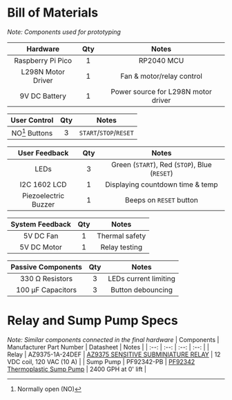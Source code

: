 # Bill of Materials
*Note: Components used for prototyping*

| Hardware | Qty | Notes |
| :--: | :--: | :--: |
| Raspberry Pi Pico | 1 | RP2040 MCU |
| L298N Motor Driver | 1 | Fan & motor/relay control |
| 9V DC Battery | 1 | Power source for L298N motor driver |

| User Control | Qty | Notes |
| :--: | :--: | :--: |
| NO[^1] Buttons | 3 | `START`/`STOP`/`RESET` |

| User Feedback | Qty | Notes |
| :--: | :--: | :--: |
| LEDs | 3 | Green (`START`), Red (`STOP`), Blue (`RESET`) |
| I2C 1602 LCD | 1 | Displaying countdown time & temp |
| Piezoelectric Buzzer | 1 | Beeps on `RESET` button |

| System Feedback | Qty | Notes |
| :--: | :--: | :--: |
| 5V DC Fan | 1 | Thermal safety |
| 5V DC Motor | 1 | Relay testing |

| Passive Components | Qty | Notes |
| :--: | :--: | :--: |
| 330 &#8486; Resistors | 3 | LEDs current limiting |
| 100 &mu;F Capacitors | 3 | Button debouncing |


# Relay and Sump Pump Specs
*Note: Similar components connected in the final hardware*
| Components | Manufacturer Part Number | Datasheet | Notes |
| :--: | :--: | :--: | :--: |
| Relay | AZ9375-1A-24DEF | [AZ9375 SENSITIVE SUBMINIATURE RELAY](https://www.azettler.com/pdfs/az9375.pdf) | 12 VDC coil, 120 VAC (10 A) |
| Sump Pump | PF92342-PB | [PF92342 Thermoplastic Sump Pump](https://fergusonprod.a.bigcontent.io/v1/static/5097488_7397986_specification) | 2400 GPH at 0' lift |


[^1]: Normally open (NO)
